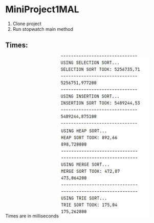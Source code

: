 # MiniProject1MAL

1. Clone project
2. Run stopwatch main method


## Times:
Times are in milliseconds
![Run times](https://github.com/MadsMeinertAndersenCPHBusiness/MiniProject1MAL/blob/main/SortTimes-MiniProject1.PNG)
